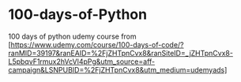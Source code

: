 # 100-days-of-Python
100 days of python udemy course from [https://www.udemy.com/course/100-days-of-code/?ranMID=39197&ranEAID=%2FjZHTpnCvx8&ranSiteID=_jZHTpnCvx8-L5pbqvF1rmux2hVcVl4pPg&utm_source=aff-campaign&LSNPUBID=%2FjZHTpnCvx8&utm_medium=udemyads]

